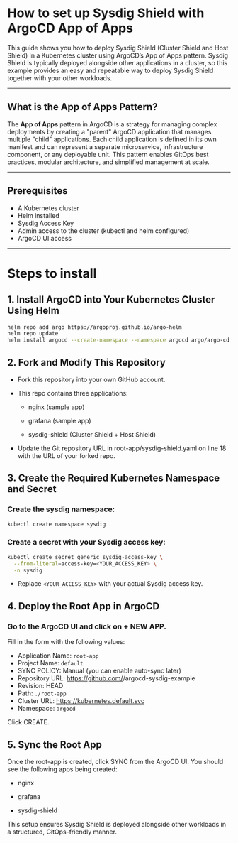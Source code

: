 # How to set up Sysdig Shield with ArgoCD App of Apps

This guide shows you how to deploy Sysdig Shield (Cluster Shield and Host Shield) in a Kubernetes cluster using ArgoCD’s App of Apps pattern. Sysdig Shield is typically deployed alongside other applications in a cluster, so this example provides an easy and repeatable way to deploy Sysdig Shield together with your other workloads.

---

## What is the App of Apps Pattern?

The **App of Apps** pattern in ArgoCD is a strategy for managing complex deployments by creating a "parent" ArgoCD application that manages multiple "child" applications. Each child application is defined in its own manifest and can represent a separate microservice, infrastructure component, or any deployable unit. This pattern enables GitOps best practices, modular architecture, and simplified management at scale.

---

## Prerequisites

- A Kubernetes cluster
- Helm installed
- Sysdig Access Key
- Admin access to the cluster (kubectl and helm configured)
- ArgoCD UI access

---

# Steps to install

## 1. Install ArgoCD into Your Kubernetes Cluster Using Helm

```bash
helm repo add argo https://argoproj.github.io/argo-helm
helm repo update
helm install argocd --create-namespace --namespace argocd argo/argo-cd
```

## 2. Fork and Modify This Repository

- Fork this repository into your own GitHub account.

- This repo contains three applications:

    - nginx (sample app)

    - grafana (sample app)

    - sysdig-shield (Cluster Shield + Host Shield)

- Update the Git repository URL in root-app/sysdig-shield.yaml on line 18 with the URL of your forked repo.

## 3. Create the Required Kubernetes Namespace and Secret
### Create the sysdig namespace:
```bash
kubectl create namespace sysdig
```

### Create a secret with your Sysdig access key:
```bash
kubectl create secret generic sysdig-access-key \
  --from-literal=access-key=<YOUR_ACCESS_KEY> \
  -n sysdig
```
- Replace `<YOUR_ACCESS_KEY>` with your actual Sysdig access key.

## 4. Deploy the Root App in ArgoCD
### Go to the ArgoCD UI and click on + NEW APP.

Fill in the form with the following values:

- Application Name: `root-app`
- Project Name: `default`
- SYNC POLICY: Manual (you can enable auto-sync later)
- Repository URL: https://github.com/<your-username>/argocd-sysdig-example
- Revision: HEAD
- Path: `./root-app`
- Cluster URL: https://kubernetes.default.svc
- Namespace: `argocd`

Click CREATE.

## 5. Sync the Root App
Once the root-app is created, click SYNC from the ArgoCD UI.
You should see the following apps being created:

- nginx

- grafana

- sysdig-shield

This setup ensures Sysdig Shield is deployed alongside other workloads in a structured, GitOps-friendly manner.
